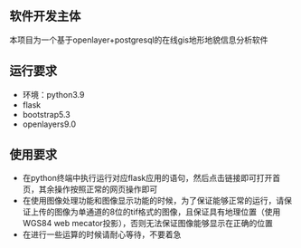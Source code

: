 ## 软件开发主体 
本项目为一个基于openlayer+postgresql的在线gis地形地貌信息分析软件
## 运行要求
- 环境：python3.9
- flask
- bootstrap5.3
- openlayers9.0

## 使用要求
- 在python终端中执行运行对应flask应用的语句，然后点击链接即可打开首页，其余操作按照正常的网页操作即可
- 在使用图像处理功能和图像显示功能的时候，为了保证能够正常的运行，请保证上传的图像为单通道的8位的tif格式的图像，且保证具有地理位置（使用WGS84 web mecator投影），否则无法保证图像能够显示在正确的位置
- 在进行一些运算的时候请耐心等待，不要着急
  
